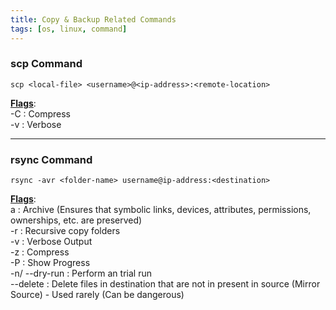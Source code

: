 ```yaml
---
title: Copy & Backup Related Commands
tags: [os, linux, command]
---
```


### scp Command

````shell
scp <local-file> <username>@<ip-address>:<remote-location>
````

**<u>Flags</u>**:  
-C : Compress  
-v : Verbose

---

### rsync Command

````shell
rsync -avr <folder-name> username@ip-address:<destination>
````

**<u>Flags</u>**:  
a : Archive (Ensures that symbolic links, devices, attributes, permissions, ownerships, etc. are preserved)  
-r : Recursive copy folders  
-v : Verbose Output  
-z : Compress  
-P : Show Progress  
-n/ --dry-run : Perform an trial run  
--delete : Delete files in destination that are not in present in source (Mirror Source) - Used rarely (Can be dangerous)